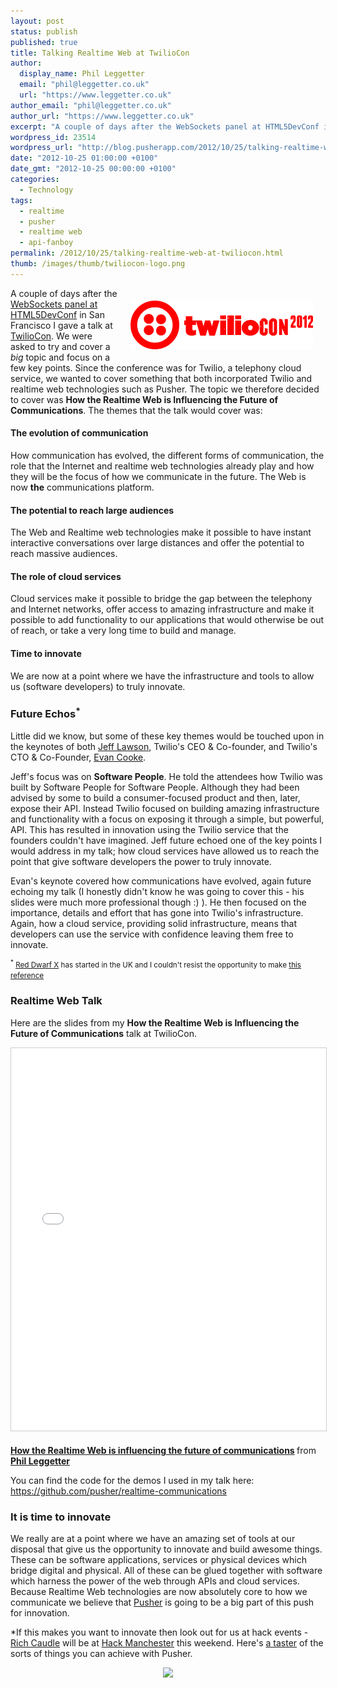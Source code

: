 ```yaml
---
layout: post
status: publish
published: true
title: Talking Realtime Web at TwilioCon
author:
  display_name: Phil Leggetter
  email: "phil@leggetter.co.uk"
  url: "https://www.leggetter.co.uk"
author_email: "phil@leggetter.co.uk"
author_url: "https://www.leggetter.co.uk"
excerpt: "A couple of days after the WebSockets panel at HTML5DevConf in San Francisco I gave a talk at TwilioCon. We were asked to try and cover a big topic and focus on a few key points. Since the conference was for Twilio, a telephony cloud service, we want..."
wordpress_id: 23514
wordpress_url: "http://blog.pusherapp.com/2012/10/25/talking-realtime-web-at-twiliocon"
date: "2012-10-25 01:00:00 +0100"
date_gmt: "2012-10-25 00:00:00 +0100"
categories:
  - Technology
tags:
  - realtime
  - pusher
  - realtime web
  - api-fanboy
permalink: /2012/10/25/talking-realtime-web-at-twiliocon.html
thumb: /images/thumb/twiliocon-logo.png
---
```


<p><img src="/images/thumb/twiliocon-logo.png" style="float: right; margin: 20px;" align="center" /></p>
<p>A couple of days after the <a href="http://blog.pusher.com/2012/10/22/a-realtime-focus-at-html5devconf">WebSockets panel at HTML5DevConf</a> in San Francisco I gave a talk at <a href="http://blog.pusher.com/2012/10/22/a-realtime-focus-at-html5devconf">TwilioCon</a>. We were asked to try and cover a <em>big</em> topic and focus on a few key points. Since the conference was for Twilio, a telephony cloud service, we wanted to cover something that both incorporated Twilio and realtime web technologies such as Pusher. The topic we therefore decided to cover was <strong>How the Realtime Web is Influencing the Future of Communications</strong>. The themes that the talk would cover was:</p>
<h4>The evolution of communication</h4>
<p>How communication has evolved, the different forms of communication, the role that the Internet and realtime web technologies already play and how they will be the focus of how we communicate in the future. The Web is now <strong>the</strong> communications platform.</p>
<h4>The potential to reach large audiences</h4>
<p>The Web and Realtime web technologies make it possible to have instant interactive conversations over large distances and offer the potential to reach massive audiences.</p>
<h4>The role of cloud services</h4>
<p>Cloud services make it possible to bridge the gap between the telephony and Internet networks, offer access to amazing infrastructure and make it possible to add functionality to our applications that would otherwise be out of reach, or take a very long time to build and manage.</p>
<h4>Time to innovate</h4>
<p>We are now at a point where we have the infrastructure and tools to allow us (software developers) to truly innovate.</p>
<h3>Future Echos<sup>*</sup></h3>
<p>Little did we know, but some of these key themes would be touched upon in the keynotes of both <a href="https://twitter.com/jeffiel">Jeff Lawson</a>, Twilio's CEO &amp; Co-founder, and Twilio's CTO &amp; Co-Founder, <a href="https://twitter.com/emcooke">Evan Cooke</a>.</p>
<p>Jeff's focus was on <strong>Software People</strong>. He told the attendees how Twilio was built by Software People for Software People. Although they had been advised by some to build a consumer-focused product and then, later, expose their API. Instead Twilio focused on building amazing infrastructure and functionality with a focus on exposing it through a simple, but powerful, API. This has resulted in innovation using the Twilio service that the founders couldn't have imagined. Jeff future echoed one of the key points I would address in my talk; how cloud services have allowed us to reach the point that give software developers the power to truly innovate.</p>
<p>Evan's keynote covered how communications have evolved, again future echoing my talk (I honestly didn't know he was going to cover this - his slides were much more professional though :) ). He then focused on the importance, details and effort that has gone into Twilio's infrastructure. Again, how a cloud service, providing solid infrastructure, means that developers can use the service with confidence leaving them free to innovate.</p>
<p><small style="font-size: smaller;"><sup>*</sup> <a href="http://uktv.co.uk/dave/series/tvseries/258942">Red Dwarf X</a> has started in the UK and I couldn't resist the opportunity to make <a href="http://en.wikipedia.org/wiki/Future_Echoes">this reference</a></small></p>
<h3>Realtime Web Talk</h3>
<p>Here are the slides from my <strong>How the Realtime Web is Influencing the Future of Communications</strong> talk at TwilioCon.</p>
<p>

<iframe src="//www.slideshare.net/slideshow/embed_code/14789704" width="572" height="612" frameborder="0" marginwidth="0" marginheight="0" scrolling="no" style="border:1px solid #CCC; border-width:1px; margin-bottom:5px; max-width: 100%;" allowfullscreen> </iframe> <div style="margin-bottom:5px"> <strong> <a href="//www.slideshare.net/leggetter/how-the-realtime-web-is-influencing-the-future-of-communications" title="How the Realtime Web is influencing the future of communications" target="_blank">How the Realtime Web is influencing the future of communications</a> </strong> from <strong><a href="//www.slideshare.net/leggetter" target="_blank">Phil Leggetter</a></strong> </div>
</p>
<p>You can find the code for the demos I used in my talk here:<br />
<a href="https://github.com/pusher/realtime-communications">https://github.com/pusher/realtime-communications</a></p>
<h3>It is time to innovate</h3>
<p>We really are at a point where we have an amazing set of tools at our disposal that give us the opportunity to innovate and build awesome things. These can be software applications, services or physical devices which bridge digital and physical. All of these can be glued together with software which harness the power of the web through APIs and cloud services. Because Realtime Web technologies are now absolutely core to how we communicate we believe that <a href="http://pusher.com">Pusher</a> is going to be a big part of this push for innovation.</p>
<p>*If this makes you want to innovate then look out for us at hack events - <a href="http://twitter.com/rich_caudle">Rich Caudle</a> will be at <a href="http://hackmanchester">Hack Manchester</a> this weekend. Here's <a href="http://blog.pusher.com/2012/10/22/hackmanchester">a taster</a> of the sorts of things you can achieve with Pusher.</p>
<p style="text-align: center"><a href="http://pusher.com"><img src="http://f.cl.ly/items/090j0o1X1y1G14443L24/pusher_logo.png" style="margin:auto; height:40px" /></a></a></p>
